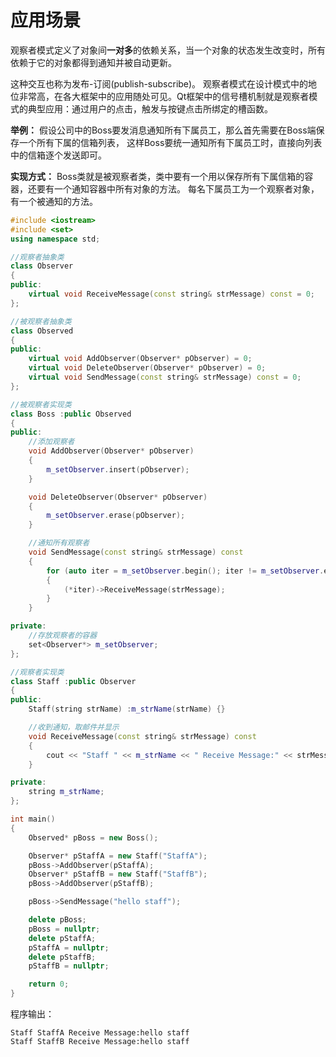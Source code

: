 # 应用场景

 观察者模式定义了对象间**一对多**的依赖关系，当一个对象的状态发生改变时，所有依赖于它的对象都得到通知并被自动更新。

这种交互也称为发布-订阅(publish-subscribe)。
观察者模式在设计模式中的地位非常高，在各大框架中的应用随处可见。Qt框架中的信号槽机制就是观察者模式的典型应用：通过用户的点击，触发与按键点击所绑定的槽函数。

**举例：**
假设公司中的Boss要发消息通知所有下属员工，那么首先需要在Boss端保存一个所有下属的信箱列表， 这样Boss要统一通知所有下属员工时，直接向列表中的信箱逐个发送即可。

**实现方式：**
 Boss类就是被观察者类，类中要有一个用以保存所有下属信箱的容器，还要有一个通知容器中所有对象的方法。
 每名下属员工为一个观察者对象，有一个被通知的方法。

```cpp
#include <iostream>
#include <set>
using namespace std;

//观察者抽象类
class Observer
{
public:
    virtual void ReceiveMessage(const string& strMessage) const = 0;
};

//被观察者抽象类
class Observed
{
public:
    virtual void AddObserver(Observer* pObserver) = 0;
    virtual void DeleteObserver(Observer* pObserver) = 0;
    virtual void SendMessage(const string& strMessage) const = 0;
};

//被观察者实现类
class Boss :public Observed
{
public:
    //添加观察者
    void AddObserver(Observer* pObserver)
    {
        m_setObserver.insert(pObserver);
    }

    void DeleteObserver(Observer* pObserver)
    {
        m_setObserver.erase(pObserver);
    }

    //通知所有观察者
    void SendMessage(const string& strMessage) const
    {
        for (auto iter = m_setObserver.begin(); iter != m_setObserver.end(); ++iter)
        {
            (*iter)->ReceiveMessage(strMessage);
        }
    }

private:
    //存放观察者的容器
    set<Observer*> m_setObserver;
};

//观察者实现类
class Staff :public Observer
{
public:
    Staff(string strName) :m_strName(strName) {}

    //收到通知，取邮件并显示
    void ReceiveMessage(const string& strMessage) const
    {
        cout << "Staff " << m_strName << " Receive Message:" << strMessage << endl;
    }

private:
    string m_strName;
};

int main()
{
    Observed* pBoss = new Boss();

    Observer* pStaffA = new Staff("StaffA");
    pBoss->AddObserver(pStaffA);
    Observer* pStaffB = new Staff("StaffB");
    pBoss->AddObserver(pStaffB);

    pBoss->SendMessage("hello staff");

    delete pBoss;
    pBoss = nullptr;
    delete pStaffA;
    pStaffA = nullptr;
    delete pStaffB;
    pStaffB = nullptr;

    return 0;
}
```

程序输出：

```
Staff StaffA Receive Message:hello staff
Staff StaffB Receive Message:hello staff
```

